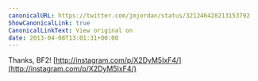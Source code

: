 ```yaml
---
canonicalURL: https://twitter.com/jmjordan/status/321246428213153792
ShowCanonicalLink: true
CanonicalLinkText: View original on
date: 2013-04-08T13:01:31+00:00
---
```

Thanks, BF2! [http://instagram.com/p/X2DyM5IxF4/](http://instagram.com/p/X2DyM5IxF4/)